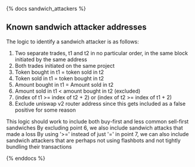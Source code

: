 {% docs sandwich_attackers %}

## Known sandwich attacker addresses

The logic to identify a sandwich attacker is as follows:

1. Two separate trades, t1 and t2 in no particular order, in the same block initiated by the same address
2. Both trades initiated on the same project
3. Token bought in t1 = token sold in t2
4. Token sold in t1 = token bought in t2
5. Amount bought in t1 = Amount sold in t2
6. Amount sold in t1 < amount bought in t2 (excluded)
7. (index of t1 >= index of t2 + 2) or (index of t2 >= index of t1 + 2)
8. Exclude uniswap v2 router address since this gets included as a false positive for some reason

This logic should work to include both buy-first and less common sell-first sandwiches
By excluding point 6, we also include sandwich attacks that made a loss
By using '>=' instead of just '=' in point 7, we can also include sandwich attackers that are perhaps not using flashbots and not tightly bundling their transactions

{% enddocs %}
